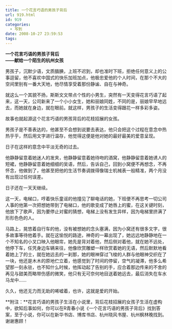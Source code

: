 ```yaml
---
title: 一个花言巧语的男孩子背后
url: 919.html
id: 919
categories:
  - 写到
date: 2008-10-27 23:59:53
tags:
---
```


**一个花言巧语的男孩子背后  
——献给一个陌生的杭州女孩**

  
男孩子，沉默少语，文质腼腆，上班不迟到，却也准时下班，拒绝任何意义上的公事逗留，他不喜欢中国式的快乐加班加点，他极忠爱他的个人时间，在那个不大的空间里别有一番大天地，他尽情享受着那份静谧、自在与神奇。  
  
就这么一个其貌不扬，斯斯文文带点个性的小男生，突然有一天变得花言巧语了起来，这一天，公司新来了一个小小女生，她和丽娘同姓，不同的是，丽娘早早地远去，而她就在身边，就在眼前。就这样，男孩子的生活变得跟花一样多彩多姿。  
  
故事也就起源这个花言巧语的男孩背后的花枝招展的女孩。  
  
男孩子是不善表达的，他甚至不会想到说要去表达，他只会把这个过程在意念中热热乎乎，然后用文字进行温存，他觉得这便是他对她的最好最美的爱意呈现。  
  
日子在这样的意念中平淡无奇的过去。  
  
他静静留意着她迷人的发夹，他静静留意着她待吻的酒窝，他静静留意着她诱人的短裙，他静静留意着她细细的吴语，然后，告诉自己，回到小窝便不再想念，不再怀念，他做到了，他甚至把他的生活节奏调拨得像瑞士机械表一般精准，两个月没有出现过任何误差。  
  
日子还在一天天继续。  
  
这一天，电梯口，哼着快乐童谣的他撞见了聊电话的她，下班便不再思考一切公司人事的他第一次把想她带到了电梯口，他的歌变成了她唇上的蜜，在这关键时刻，他放下了歌声，因为要停止对蜜的猜想，电梯上没有发生异样，因为电梯里挤满了形形色色的人。  
  
马路上，晃悠着自行车的他，没有被想她的念头塞满，因为小窝还有很多文字，很多故事等待他着手。就在这愉悦的路途，神奇的一幕出现了，她远远地静静地在一个不知名的小叉口映入他眼帘，她先是背对着他，然后侧对着他，就在她不远处，他停下车，任凭身边车辆来往，他像欣赏雕塑一样欣赏着她的无语，然后默默地看着她上了的士，就在她远去的一刹那，她的眼神穿过飞梭的人群与他眼神交织在了一块，他还是木木的原地伫立着，他感觉到了时间的停留，空气的凝滞，他多么希望那一刻永驻，也不知什么时候，他挥动起了告别的手，应合着那边传来的不舍的再见与甜美而略带伤感的微笑，他只有无可奈何地目送着她远去，最后消失在车水马龙中……  
  
久久，他还无力而无助的唏嘘着，也许，这就是爱的开始。  
  
  
**附注：**花言巧语的男孩子生活在小说里，背后花枝招展的女孩子生活在虚构中，欲知后事如何，你可以在R青春小说《一个花言巧语的男孩子背后》找到答案，至于小说，你可以在新华书店、博库书店、杭州晓风书屋、杭州枫林晚找到。谢谢惠顾！